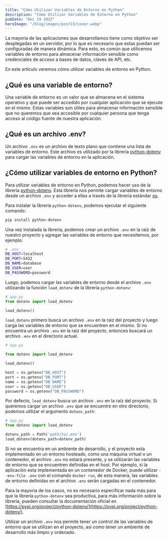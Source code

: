 ```yaml
---
title: "Cómo Utilizar Variables de Entorno en Python"
description: "Cómo Utilizar Variables de Entorno en Python"
pubDate: "Dec 19 2022"
heroImage: "/blog/images/post13/cover.webp"
---
```


La mayoria de las aplicaciones que desarrollamos tiene como objetivo ser desplegadas en un servidor, por lo que es necesario que estas puedan ser configuradas de manera dinámica. Para esto, es común que utilicemos variables de entorno para almacenar información sensible como credenciales de acceso a bases de datos, claves de API, etc. 

En este artículo veremos cómo utilizar variables de entorno en Python.


## ¿Qué es una variable de entorno?

Una variable de entorno es un valor que se almacena en el sistema operativo y que puede ser accedido por cualquier aplicación que se ejecute en el mismo. Estas variables son útiles para almacenar información sensible que no queremos que sea accesible por cualquier persona que tenga acceso al código fuente de nuestra aplicación.

## ¿Qué es un archivo .env?

Un archivo `.env` es un archivo de texto plano que contiene una lista de variables de entorno. Este archivo es utilizado por la librería [python-dotenv](https://pypi.org/project/python-dotenv/) para cargar las variables de entorno en la aplicación.

## ¿Cómo utilizar variables de entorno en Python?

Para utilizar variables de entorno en Python, podemos hacer uso de la librería [python-dotenv](https://pypi.org/project/python-dotenv/). Esta librería nos permite cargar variables de entorno desde un archivo `.env` y acceder a ellas a través de la librería estándar [os](https://docs.python.org/3/library/os.html).

Para instalar la librería `python-dotenv`, podemos ejecutar el siguiente comando:

```bash
pip install python-dotenv
```

Una vez instalada la librería, podemos crear un archivo `.env` en la raíz de nuestro proyecto y agregar las variables de entorno que necesitemos, por ejemplo:

```bash
# .env
DB_HOST=localhost
DB_PORT=5432
DB_NAME=database
DB_USER=user
DB_PASSWORD=password
```

Luego, podemos cargar las variables de entorno desde el archivo `.env` utilizando la función `load_dotenv` de la librería `python-dotenv`:

```python
# app.py
from dotenv import load_dotenv

load_dotenv()
```

`load_dotenv` primero busca un archivo `.env` en la raíz del proyecto y luego carga las variables de entorno que se encuentren en el mismo. Si no encuentra un archivo `.env` en la raíz del proyecto, entonces buscará un archivo `.env` en el directorio actual. 

```python
# app.py

from dotenv import load_dotenv

load_dotenv()

host = os.getenv("DB_HOST")
port = os.getenv("DB_PORT")
name = os.getenv("DB_NAME")
user = os.getenv("DB_USER")
password = os.getenv("DB_PASSWORD")
```

Por defecto, `load_dotenv` busca un archivo `.env` en la raíz del proyecto. Si queremos cargar un archivo `.env` que se encuentre en otro directorio, podemos utilizar el argumento `dotenv_path`:

```python
# app.py
from dotenv import load_dotenv

dotenv_path = Path('path/to/.env')
load_dotenv(dotenv_path=dotenv_path)
```
Si no se encuentra en un ambiente de desarrollo, y el proyecto esta implementado en un entorno hosteado, como una máquina virtual o un contenedor, el archivo `.env` no estará presente, y se utilizarán las variables de entorno que se encuentren definidas en el host. Por ejemplo, si la aplicación esta implementada en un contenedor de Docker, puede utilizar `--env-file .env` con el comando `docker run`, de esta manera, las variables de entorno definidas en el archivo `.env` serán cargadas en el contenedor.

Para la mayoria de los casos, no es necesario especificar nada más para que la librería `python-dotenv` sea productiva, para más información sobre la librería, pueden consultar la documentación oficial en [https://pypi.org/project/python-dotenv/](https://pypi.org/project/python-dotenv/).

Utilizar un archivo `.env` nos permite tener un control de las variables de entorno que se utilizan en el proyecto, asi como tener un ambiente de desarrollo más limpio y ordenado.